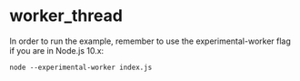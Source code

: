 # worker_thread

In order to run the example, remember to use the experimental-worker flag if you are in Node.js 10.x:

```
node --experimental-worker index.js
```
